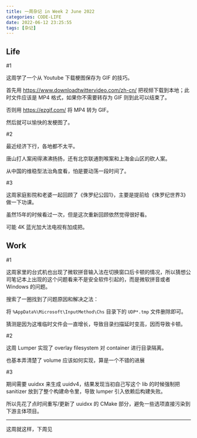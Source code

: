```yaml
---
title: 一周杂记 in Week 2 June 2022
categories: CODE-LIFE
date: 2022-06-12 23:25:55
tags: [杂记]
---
```

## Life

\#1

这周学了一个从 Youtube 下载梗图保存为 GIF 的技巧。

首先用 https://www.downloadtwittervideo.com/zh-cn/ 把视频下载到本地；此时文件应该是 MP4 格式，如果你不需要转存为 GIF 则到此可以结束了。

否则用 https://ezgif.com/ 将 MP4 转为 GIF。

然后就可以愉快的发梗图了。

\#2

最近经济下行，各地都不太平。

唐山打人案闹得沸沸扬扬，还有北京联通割喉案和上海金山区的砍人案。

从中国的维稳型法治角度看，怕是要动荡一段时间了。

\#3

这周家庭影院和老婆一起回顾了《侏罗纪公园1》，主要是提前给《侏罗纪世界3》做一下功课。

虽然15年的时候看过一次，但是这次重新回顾依然觉得很好看。

可能 4K 蓝光加大法电视有加成把。

## Work

\#1

这周家里的台式机也出现了微软拼音输入法在切换窗口后卡顿的情况，所以猜想公司笔记本上出现的这个问题看来不是安全软件引起的，而是微软拼音或者 Windows 的问题。

搜索了一圈找到了问题原因和解决之法：

将 `%AppData%\Microsoft\InputMethod\Chs` 目录下的 `UDP*.tmp` 文件删除即可。

猜测是因为这堆临时文件会一直增长，导致目录扫描延时变高，因而导致卡顿。

\#2

这周 Lumper 实现了 overlay filesystem 对 container 进行目录隔离。

也基本弄清楚了 volume 应该如何实现，算是一个不错的进展

\#3

期间需要 uuidxx 来生成 uuidv4，结果发现当初自己写这个 lib 的时候强制把 sanitizer 放到了整个构建命令里，导致 lumper 引入依赖后构建失败。

所以先花了点时间重写/更新了 uuidxx 的 CMake 部分，避免一些选项直接污染到下游主体项目。

---

这周就这样，下周见
